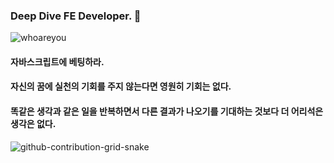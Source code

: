 ### Deep Dive FE Developer. 🔨

![whoareyou](https://github.com/ivanselah/ivanselah/assets/78192018/b6ae0a0f-cc06-4222-8ea8-d8e11a2a35b1)

#### 자바스크립트에 베팅하라.
#### 자신의 꿈에 실천의 기회를 주지 않는다면 영원히 기회는 없다.
#### 똑같은 생각과 같은 일을 반복하면서 다른 결과가 나오기를 기대하는 것보다 더 어리석은 생각은 없다.

![github-contribution-grid-snake](https://user-images.githubusercontent.com/89845641/218791674-c52db856-24d2-429f-8867-170c365730d1.svg)
